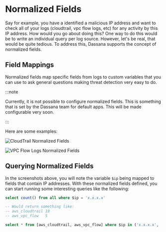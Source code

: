 # Normalized Fields

Say for example, you have a identified a malicious IP address and want to check all of your logs (cloudtrail, vpc flow logs, etc) for any activity by this IP address. How would you go about doing this? One way to do this would be to write an individual query per log source. However, let's be real, that would be quite tedious. To address this, Dassana supports the concept of normalized fields.

## Field Mappings

Normalized fields map specific fields from logs to custom variables that you can use to ask general questions making threat detection very easy to do.

:::note

Currently, it is not possible to configure normalized fields. This is something that is set by the Dassana team for default apps. This will be made configurable very soon.

:::

Here are some examples:

![CloudTrail Normalized Fields](/img/app-store/normalized-fields/cloudtrail.png)

![VPC Flow Logs Normalized Fields](/img/app-store/normalized-fields/vpc-flow.png)

## Querying Normalized Fields

In the screenshots above, you will note the variable `$ip` being mapped to fields that contain IP addresses. With these normalized fields defined, you can start running some interesting queries like the following:

```sql
select count() from all where $ip = 'x.x.x.x'

-- Would return something like:
-- aws_cloudtrail 10
-- aws_vpc_flow   5
```

```sql
select * from [aws_cloudtrail, aws_vpc_flow] where $ip in ('x.x.x.x', 'y.y.y.y')
```
